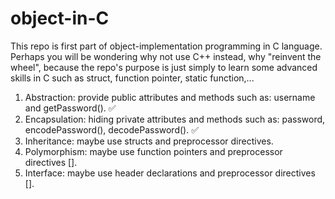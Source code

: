 # object-in-C
This repo is first part of object-implementation programming in C language. Perhaps you will be wondering why not use C++ instead, why "reinvent the wheel", because the repo's purpose is just simply to learn some advanced skills in C such as struct, function pointer, static function,...

  1. Abstraction: provide public attributes and methods such as: username and getPassword(). ✅
  2. Encapsulation: hiding private attributes and methods such as: password, encodePassword(), decodePassword(). ✅
  3. Inheritance: maybe use structs and preprocessor directives.
  4. Polymorphism: maybe use function pointers and preprocessor directives [].
  5. Interface: maybe use header declarations and preprocessor directives [].
